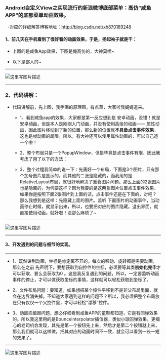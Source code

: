 ### Android自定义View之实现流行的新浪微博底部菜单：高仿“咸鱼APP”的底部菜单动画效果。
   -对应的详细解答博客地址：http://blog.csdn.net/xh870189248
#### 1、前几天在手机看到了很好看的动画效果，于是，扬起袖子就是干：
  - 上图的是咸鱼App效果，下图是俺高仿的，大神莫喷~

 - 以下是鄙人的~

----------


![这里写图片描述](http://img.blog.csdn.net/20170723215428867?watermark/2/text/aHR0cDovL2Jsb2cuY3Nkbi5uZXQveGg4NzAxODkyNDg=/font/5a6L5L2T/fontsize/400/fill/I0JBQkFCMA==/dissolve/70/gravity/SouthEast)

----------

### 2、代码讲解：

 - 代码讲解前，先上图，我手画的原理图，有点草，大家听我娓娓道来。

   - 1、看到咸鱼app的效果，大家都是第一反应想到是 安卓动画，没错！就是安卓动画，但是本人是刚刚入门动画，并没有使用高级的动画—— 属性动画，因此图片移动到了新的位置，那么新的位置就**不具备点击事件效果**，这也是帧动画的局限。所以，有大神还可以使用属性动画的，可以自己造一个啦！
 
   -  2、整个布局只是一个PopupWindow，但是毕竟是点击事件有限，因此我考虑了用了以下的方法：

    - 3、整个过程我简单的说一下：先画好一个布局，下面是3个图片，只有那个加号图片是显示的，而其他的二张是隐藏的，而我用的是RelativeLayout布局，就很好地解决了重叠图片问题。那么上面的2张图片也是隐藏的，为何要这样？因为我要的是这两张图片位置点击事件效果，如果你是按照下面2张图片到上面的话，点击事件还是在下面的，对吧？那么我想到是这样：先隐藏上面的图片。监听 下面图片的动画事件，当动画停止时候，就显示出来，所以，也要把对应的图片隐藏。退出界面，就直接使用动画，就好啦！没那么麻烦了~
    
----------
![这里写图片描述](http://img.blog.csdn.net/20170723223330764?watermark/2/text/aHR0cDovL2Jsb2cuY3Nkbi5uZXQveGg4NzAxODkyNDg=/font/5a6L5L2T/fontsize/400/fill/I0JBQkFCMA==/dissolve/70/gravity/SouthEast)

----------

#### 3、开发遇到的问题与细节的实现。

----------

-  1、既然讲到动画，坐标是肯定离不开的，每次的移动、旋转都是需要动画，那么在之前 先声明下，要想获取到自控件的坐标，必须要等其类**初始化完毕**才可以获取，要么会获取为0 。这是我反复遇到的问题，所以，一定要监听动画事件的停止，才可以做获取坐标的事情，这样就可以轻松获取到坐标了。

- 2、文件布局问题：要知道，如果想把某个控件平移到不是非父布局里面，就会在边界消失掉，不知道大家遇到这样的问题不？所以，我必须把整个布局放在只有仅仅一个父控件里，才可以轻松“漂移”控件。

- 3、动画插值器问题，想必仔细看到咸鱼APP的童鞋都知道，它是有回弹效果的。所以我这里用的是BounceInterpolator插值器，类似小球回弹效果。更细心的老司机会发现，其先是第一个按钮先上来，然后才是第二个按钮就上来，那么我们就可以这样做，把其对应的动画时间不一致，就会可以看到一长一短的效果了。


----------


![这里写图片描述](http://img.blog.csdn.net/20170723225708607?watermark/2/text/aHR0cDovL2Jsb2cuY3Nkbi5uZXQveGg4NzAxODkyNDg=/font/5a6L5L2T/fontsize/400/fill/I0JBQkFCMA==/dissolve/70/gravity/SouthEast)

